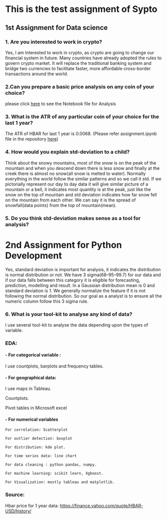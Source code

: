 # This is the test assignment of Sypto

## 1st Assignment for Data science

### 1. Are you interested to work in crypto?


Yes, I am Interested to work in crypto, as crypto are going to change our financial
system in future. Many countries have already adopted the rules to govern crypto
market. It will replace the traditional banking system and bridge two currencies to
facilitate faster, more affordable cross-border transactions around the world.

### 2.Can you prepare a basic price analysis on any coin of your choice?

please click [here](https://github.com/android16-rj/test-assignment-sypto/blob/main/assignment.ipynb) to see the Notebook file for Analysis

### 3. What is the ATR of any particular coin of your choice for the last 1 year?

The ATR of HBAR for last 1 year is 0.0068.
(Please refer assignment.ipynb file in the repository [here](https://github.com/android16-rj/test-assignment-sypto/blob/main/assignment.ipynb))

### 4. How would you explain std-deviation to a child?

Think about the snowy mountains, most of the snow is on the peak of the mountain
and when you descend down there is less snow and finally at the creek there is
almost no snow(all snow is melted to water).
Normally everything in the world follow the similar patterns and so we call it std. If
we pictorially represent our day to day data it will give similar picture of a mountain
or a bell, it indicates most quantity is at the peak, just like the snow on the top of
mountain and std deviation indicates how far snow fell on the mountain from each
other. We can say it is the spread of snowfall(data points) from the top of
mountain(mean).

### 5. Do you think std-deviation makes sense as a tool for analysis?

# 2nd Assignment for Python Development

Yes, standard deviation is important for analysis, it indicates the distribution is
normal distribution or not. We have 3 sigma(68–95–99.7) for our data and if our data
falls between this category it is eligible for forecasting, prediction, modelling and
result.
In a Gaussian distribution mean is 0 and standard deviation is 1. We generally
normalize the feature if it is not following the normal distribution. So our goal as a
analyst is to ensure all the numeric column follow this 3 sigma rule.

### 6. What is your tool-kit to analyse any kind of data?

I use several tool-kit to analyse the data depending upon the types of variable.
### EDA:

#### - For categorical variable :

I use countplots, barplots and frequency tables.

#### - For geographical data:

I use maps in Tableau.

Countplots.

Pivot tables in Microsoft excel

#### - For numerical variables

    For correlation: Scatterplot

    For outlier detection: boxplot

    For distribution: kde plot.

    For time series data: line chart

    For data cleaning : python pandas, numpy.

    For machine learning: scikit learn, Xgboost.

    For Visualization: mostly tableau and matplotlib.

### Source:

Hbar price for 1 year data:
https://finance.yahoo.com/quote/HBAR-USD/history/

